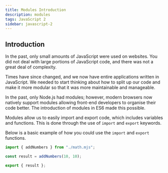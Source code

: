```yaml
---
title: Modules Introduction
description: modules
tags: JavaScript 2
sidebar: javascript-2
---
```


## Introduction

In the past, only small amounts of JavaScript were used on websites. You did not deal with large portions of JavaScript code, and there was not a great deal of complexity.

Times have since changed, and we now have entire applications written in JavaScript. We needed to start thinking about how to split up our code and make it more modular so that it was more maintainable and manageable.

In the past, only Node.js had modules; however, modern browsers now natively support modules allowing front-end developers to organise their code better. The introduction of modules in ES6 made this possible.

Modules allow us to easily import and export code, which includes variables and functions. This is done through the use of `import` and `export` keywords.

Below is a basic example of how you could use the `import` and `export` functions.

```js
import { addNumbers } from "./math.mjs";

const result = addNumbers(10, 10);

export { result };
```

